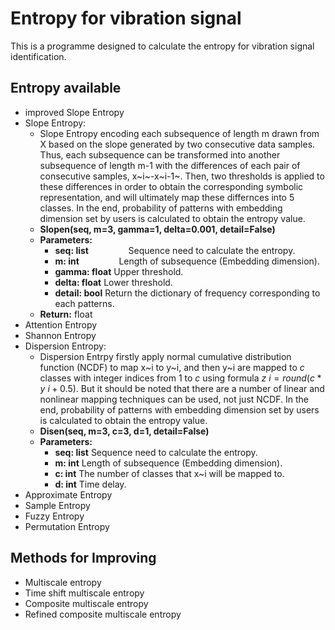 # Entropy for vibration signal
This is a programme designed to calculate the entropy for vibration signal identification.

## Entropy available
* improved Slope Entropy  
* Slope Entropy:
    * Slope Entropy encoding each subsequence of length m drawn from X based on the slope generated by two consecutive data samples. Thus, each subsequence can be transformed into another subsequence of length m-1 with the differences of each pair of consecutive samples, x~i~-x~i-1~. Then, two thresholds is applied to these differences in order to obtain the corresponding symbolic representation, and will ultimately map these differnces into 5 classes. In the end, probability of patterns with embedding dimension set by users is calculated to obtain the entropy value.
    * **Slopen(seq, m=3, gamma=1, delta=0.001, detail=False)**
    * **Parameters:**
        * **seq:    list**$\qquad\qquad$Sequence need to calculate the entropy.
        * **m:      int**$\qquad\qquad$Length of subsequence (Embedding dimension).
        * **gamma:  float**     Upper threshold.
        * **delta:  float**     Lower threshold.
        * **detail: bool**      Return the dictionary of frequency corresponding to each patterns.
    * **Return:**   float
* Attention Entropy  
* Shannon Entropy  
* Dispersion Entropy:
   * Dispersion Entrpy firstly apply normal cumulative distribution function (NCDF) to map x~i to y~i, and then y~i are mapped to $c$ classes with integer indices from 1 to $c$ using formula $z~i=round(c*y~i+0.5)$. But it should be noted that there are a number of linear and nonlinear mapping techniques can be used, not just NCDF. In the end, probability of patterns with embedding dimension set by users is calculated to obtain the entropy value.
   * **Disen(seq, m=3, c=3, d=1, detail=False)**
   * **Parameters:**
      * **seq:    list**         Sequence need to calculate the entropy.
      * **m:      int**          Length of subsequence (Embedding dimension).
      * **c:      int**          The number of classes that x~i will be mapped to.
      * **d:      int**          Time delay.
* Approximate Entropy  
* Sample Entropy  
* Fuzzy Entropy  
* Permutation Entropy
## Methods for Improving
* Multiscale entropy  
* Time shift multiscale entropy  
* Composite multiscale entropy  
* Refined composite multiscale entropy  
